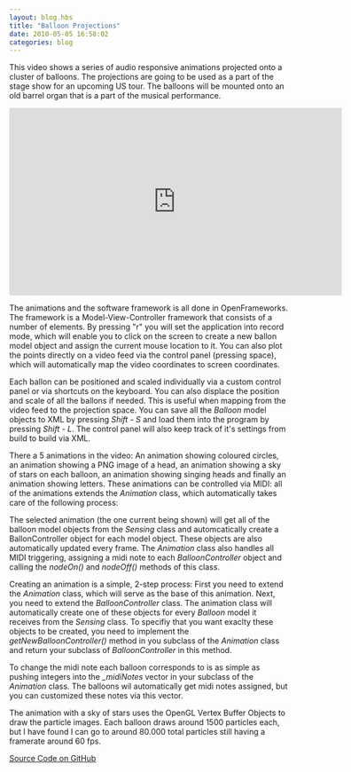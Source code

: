 ```yaml
---
layout: blog.hbs
title: "Balloon Projections"
date: 2010-05-05 16:58:02
categories: blog
---
```


This video shows a series of audio responsive animations projected onto a
cluster of balloons. The projections are going to be used as a part of the stage
show for an upcoming US tour. The balloons will be mounted onto an old barrel
organ that is a part of the musical performance.

<iframe src="https://player.vimeo.com/video/17891021?title=0&amp;byline=0&amp;portrait=0&amp;color=ffd663" width="600" height="338" frameborder="0"> </iframe>

The animations and the software framework is all done in OpenFrameworks. The
framework is a Model-View-Controller framework that consists of a number of
elements. By pressing "r" you will set the application into record mode, which
will enable you to click on the screen to create a new ballon model object and
assign the current mouse location to it. You can also plot the points directly
on a video feed via the control panel (pressing space), which will automatically
map the video coordinates to screen coordinates.

Each ballon can be positioned and scaled individually via a custom control panel
or via shortcuts on the keyboard. You can also displace the position and scale
of all the ballons if needed. This is useful when mapping from the video feed to
the projection space. You can save all the _Balloon_ model objects to XML by
pressing _Shift - S_ and load them into the program by pressing _Shift - L_. The
control panel will also keep track of it's settings from build to build via XML.

There a 5 animations in the video: An animation showing coloured circles, an
animation showing a PNG image of a head, an animation showing a sky of stars on
each balloon, an animation showing singing heads and finally an animation
showing letters. These animations can be controlled via MIDI: all of the
animations extends the _Animation_ class, which automatically takes care of the
following process:

The selected animation (the one current being shown) will get all of the balloon
model objects from the _Sensing_ class and automcatically create a
BallonController object for each model object. These objects are also
automatically updated every frame. The _Animation_ class also handles all MIDI
triggering, assigning a midi note to each _BalloonController_ object and calling
the _nodeOn()_ and _nodeOff()_ methods of this class.

Creating an animation is a simple, 2-step process: First you need to extend the
_Animation_ class, which will serve as the base of this animation. Next, you
need to extend the _BalloonController_ class. The animation class will
automatically create one of these objects for every _Balloon_ model it receives
from the _Sensing_ class. To specifiy that you want exaclty these objects to be
created, you need to implement the _getNewBalloonController()_ method in you
subclass of the _Animation_ class and return your subclass of
_BalloonController_ in this method.

To change the midi note each balloon corresponds to is as simple as pushing
integers into the _\_midiNotes_ vector in your subclass of the _Animation_
class. The balloons wil automatically get midi notes assigned, but you can
customized these notes via this vector.

The animation with a sky of stars uses the OpenGL Vertex Buffer Objects to draw
the particle images. Each balloon draws around 1500 particles each, but I have
found I can go to around 80.000 total particles still having a framerate around
60 fps.

<a target="_blank" href="http://github.com/Ronze/SpatialMediaFinal">Source Code
on GitHub</a>
